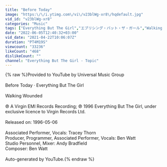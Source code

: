 ```yaml
---
title: "Before Today"
image: "https:\/\/i.ytimg.com\/vi\/v23blWg-xr8\/hqdefault.jpg"
vid_id: "v23blWg-xr8"
categories: "Music"
tags: ["Everything But The Girl","エブリシング・バット・ザ・ガール","Walking Wounded"]
date: "2022-06-05T12:40:32+03:00"
vid_date: "2021-04-22T10:06:07Z"
duration: "PT4M19S"
viewcount: "33236"
likeCount: "468"
dislikeCount: ""
channel: "Everything But The Girl - Topic"
---
```

{% raw %}Provided to YouTube by Universal Music Group<br /><br />Before Today · Everything But The Girl<br /><br />Walking Wounded<br /><br />℗ A Virgin EMI Records Recording; ℗ 1996 Everything But The Girl, under exclusive licence to Virgin Records Ltd.<br /><br />Released on: 1996-05-06<br /><br />Associated  Performer, Vocals: Tracey Thorn<br />Producer, Programmer, Associated  Performer, Vocals: Ben Watt<br />Studio  Personnel, Mixer: Andy Bradfield<br />Composer: Ben Watt<br /><br />Auto-generated by YouTube.{% endraw %}
